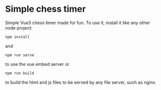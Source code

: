 # Simple chess timer

Simple Vue3 chess timer made for fun. To use it, install it like any other node project:

```
npm install
```
and
```
npm run serve
```
to use the vue embed server or
```
npm run build
```
to build the html and js files to be served by any file server, such as nginx.
